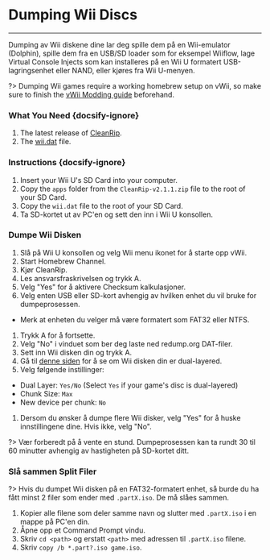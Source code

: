 # Dumping Wii Discs
---
Dumping av Wii diskene dine lar deg spille dem på en Wii-emulator (Dolphin), spille dem fra en USB/SD loader som for eksempel Wiiflow, lage Virtual Console Injects som kan installeres på en Wii U formatert USB-lagringsenhet eller NAND, eller kjøres fra Wii U-menyen.

?> Dumping Wii games require a working homebrew setup on vWii, so make sure to finish the [vWii Modding guide](vwii-modding) beforehand.

### What You Need {docsify-ignore}

1. The latest release of [CleanRip](https://github.com/emukidid/cleanrip/releases/download/2.1.1/CleanRip-v2.1.1.zip).
1. The [wii.dat](https://github.com/emukidid/cleanrip/releases/download/2.1.1/wii.dat) file.

### Instructions {docsify-ignore}

1. Insert your Wii U's SD Card into your computer.
1. Copy the `apps` folder from the `CleanRip-v2.1.1.zip` file to the root of your SD Card.
1. Copy the `wii.dat` file to the root of your SD Card.
1. Ta SD-kortet ut av PC'en og sett den inn i Wii U konsollen.

### Dumpe Wii Disken

1. Slå på Wii U konsollen og velg Wii menu ikonet for å starte opp vWii.
1. Start Homebrew Channel.
1. Kjør CleanRip.
1. Les ansvarsfraskrivelsen og trykk A.
1. Velg "Yes" for å aktivere Checksum kalkulasjoner.
1. Velg enten USB eller SD-kort avhengig av hvilken enhet du vil bruke for dumpeprosessen.
 - Merk at enheten du velger må være formatert som FAT32 eller NTFS.
1. Trykk A for å fortsette.
1. Velg "No" i vinduet som ber deg laste ned redump.org DAT-filer.
1. Sett inn Wii disken din og trykk A.
1. Gå til [denne siden](https://wiki.dolphin-emu.org/index.php?title=Category:Dual_Layer_Disc_games) for å se om Wii disken din er dual-layered.
1. Velg følgende instillinger:
 - Dual Layer: `Yes/No` (Select `Yes` if your game's disc is dual-layered)
 - Chunk Size: `Max`
 - New device per chunk: `No`
1. Dersom du ønsker å dumpe flere Wii disker, velg "Yes" for å huske innstillingene dine. Hvis ikke, velg "No".

?> Vær forberedt på å vente en stund. Dumpeprosessen kan ta rundt 30 til 60 minutter avhengig av hastigheten på SD-kortet ditt.

### Slå sammen Split Filer

?> Hvis du dumpet Wii disken på en FAT32-formatert enhet, så burde du ha fått minst 2 filer som ender med `.partX.iso`. De må slåes sammen.

1. Kopier alle filene som deler samme navn og slutter med `.partX.iso` i en mappe på PC'en din.
1. Åpne opp et Command Prompt vindu.
1. Skriv `cd <path>` og erstatt `<path>` med adressen til `.partX.iso` filene.
1. Skriv `copy /b *.part?.iso game.iso`.
